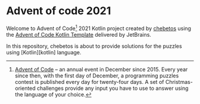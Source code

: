 # Advent of code 2021

Welcome to Advent of Code[^aoc] 2021 Kotlin project created by [chebetos][github] using the [Advent of Code Kotlin Template][template] delivered by JetBrains.

In this repository, chebetos is about to provide solutions for the puzzles using [Kotlin][kotlin] language.

[^aoc]:
    [Advent of Code][aoc] – an annual event in December since 2015.
    Every year since then, with the first day of December, a programming puzzles contest is published every day for twenty-four days.
    A set of Christmas-oriented challenges provide any input you have to use to answer using the language of your choice.

[aoc]: https://adventofcode.com
[github]: https://github.com/chebetos
[template]: https://github.com/kotlin-hands-on/advent-of-code-kotlin-template
